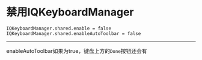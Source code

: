 # 禁用IQKeyboardManager

```
IQKeyboardManager.shared.enable = false
IQKeyboardManager.shared.enableAutoToolbar = false
```

---

enableAutoToolbar如果为true，键盘上方的`Done`按钮还会有

